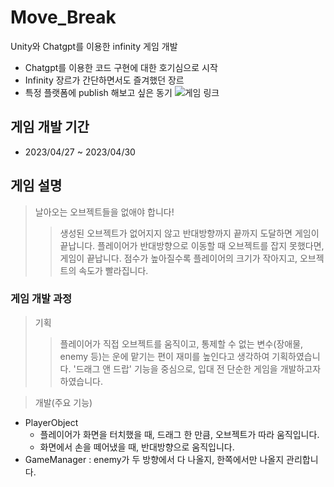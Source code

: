 # Move_Break
 Unity와 Chatgpt를 이용한 infinity 게임 개발
 - Chatgpt를 이용한 코드 구현에 대한 호기심으로 시작
 - Infinity 장르가 간단하면서도 즐겨했던 장르
 - 특정 플랫폼에 publish 해보고 싶은 동기 ![게임 링크](https://madblockgames.itch.io/movebreak)
   
## 게임 개발 기간
- 2023/04/27 ~ 2023/04/30

## 게임 설명
> 날아오는 오브젝트들을 없애야 합니다!
>> 생성된 오브젝트가 없어지지 않고 반대방향까지 끝까지 도달하면 게임이 끝납니다.
>> 플레이어가 반대방향으로 이동할 때 오브젝트를 잡지 못했다면, 게임이 끝납니다.
>> 점수가 높아질수록 플레이어의 크기가 작아지고, 오브젝트의 속도가 빨라집니다.

### 게임 개발 과정
> 기획
>> 플레이어가 직접 오브젝트를 움직이고, 통제할 수 없는 변수(장애물, enemy 등)는
>> 운에 맡기는 편이 재미를 높인다고 생각하여 기획하였습니다.
>> '드래그 앤 드랍' 기능을 중심으로, 입대 전 단순한 게임을 개발하고자 하였습니다.

> 개발(주요 기능)
- PlayerObject
  - 플레이어가 화면을 터치했을 때, 드래그 한 만큼, 오브젝트가 따라 움직입니다.
  - 화면에서 손을 떼어냈을 때, 반대방향으로 움직입니다.
- GameManager : enemy가 두 방향에서 다 나올지, 한쪽에서만 나올지 관리합니다.

